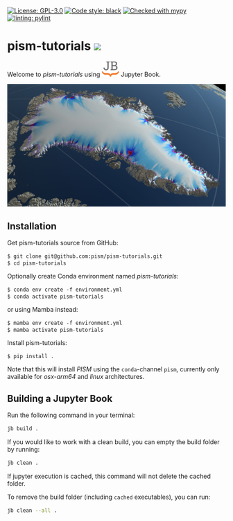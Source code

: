 [![License: GPL-3.0](https://img.shields.io:/github/license/pism/pypac)](https://opensource.org/licenses/GPL-3.0)
[![Code style: black](https://img.shields.io/badge/code%20style-black-000000.svg)](https://github.com/psf/black)
[![Checked with mypy](http://www.mypy-lang.org/static/mypy_badge.svg)](http://mypy-lang.org/)
[![linting: pylint](https://img.shields.io/badge/linting-pylint-yellowgreen)](https://github.com/pylint-dev/pylint)



# pism-tutorials <img src="https://raw.githubusercontent.com/pism/pism-tutorials/main/img/pism_logo.png" width=80 />


Welcome to _pism-tutorials_ using <img src="https://raw.githubusercontent.com/executablebooks/jupyter-book/master/docs/images/logo-square.svg" width=40 /> Jupyter Book.

[![This shows simulated Greenland surface speeds at 2300 based on an RCP 8.5 Scenario.](img/header_greenland.jpg)](https://svs.gsfc.nasa.gov/13233/)


## Installation

Get pism-tutorials source from GitHub:

    $ git clone git@github.com:pism/pism-tutorials.git
    $ cd pism-tutorials

Optionally create Conda environment named *pism-tutorials*:

    $ conda env create -f environment.yml
    $ conda activate pism-tutorials

or using Mamba instead:

    $ mamba env create -f environment.yml
    $ mamba activate pism-tutorials

Install pism-tutorials:

    $ pip install .

Note that this will install _PISM_ using the `conda`-channel `pism`, currently only available for _osx-arm64_ and _linux_ architectures.

## Building a Jupyter Book

Run the following command in your terminal:

```bash
jb build .
```

If you would like to work with a clean build, you can empty the build folder by running:

```bash
jb clean .
```

If jupyter execution is cached, this command will not delete the cached folder.

To remove the build folder (including `cached` executables), you can run:

```bash
jb clean --all .
```
